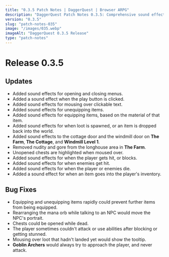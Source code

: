 ```yaml
---
title: "0.3.5 Patch Notes | DaggerQuest | Browser ARPG"
description: "DaggerQuest Patch Notes 0.3.5: Comprehensive sound effects overhaul, UI improvements, and interaction enhancements."
version: "0.3.5"
slug: "patch-notes-035"
image: "/images/035.webp"
imageAlt: "DaggerQuest 0.3.5 Release"
type: "patch-notes"
---
```


# Release 0.3.5

## Updates

- Added sound effects for opening and closing menus.
- Added a sound effect when the play button is clicked.
- Added sound effects for mousing over clickable text.
- Added sound effects for unequipping items.
- Added sound effects for equipping items, based on the material of that item.
- Added sound effects for when loot is spawned, or an item is dropped back into the world.
- Added sound effects to the cottage door and the windmill door on **The Farm**, **The Cottage**, and **Windmill Level 1**.
- Removed nudity and gore from the longhouse area in **The Farm**.
- Unopened chests are highlighted when moused over.
- Added sound effects for when the player gets hit, or blocks.
- Added sound effects for when enemies get hit.
- Added sound effects for when the player or enemies die.
- Added a sound effect for when an item goes into the player's inventory.

## Bug Fixes

- Equipping and unequipping items rapidly could prevent further items from being equipped.
- Rearranging the mana orb while talking to an NPC would move the NPC's portrait.
- Chests could be opened while dead.
- The player sometimes couldn't attack or use abilities after blocking or getting stunned.
- Mousing over loot that hadn't landed yet would show the tooltip.
- **Goblin Archers** would always try to approach the player, and never attack.